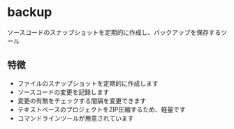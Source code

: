 # backup

ソースコードのスナップショットを定期的に作成し、バックアップを保存するツール

## 特徴

- ファイルのスナップショットを定期的に作成します
- ソースコードの変更を記録します
- 変更の有無をチェックする間隔を変更できます
- テキストベースのプロジェクトをZIP圧縮するため、軽量です
- コマンドラインツールが用意されています

